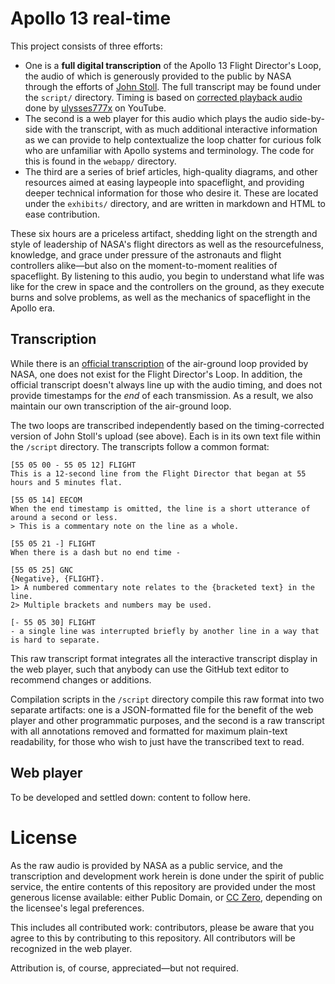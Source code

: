 Apollo 13 real-time
===================

This project consists of three efforts:

* One is a **full digital transcription** of the Apollo 13 Flight Director's Loop, the audio of which is generously provided to the public by NASA through the efforts of [John Stoll](https://archive.org/details/Apollo13Audio). The full transcript may be found under the `script/` directory. Timing is based on [corrected playback audio](https://www.youtube.com/watch?v=KWfnY9cRXO4) done by [ulysses777x](https://www.youtube.com/user/ulysses777x) on YouTube.
* The second is a web player for this audio which plays the audio side-by-side with the transcript, with as much additional interactive information as we can provide to help contextualize the loop chatter for curious folk who are unfamiliar with Apollo systems and terminology. The code for this is found in the `webapp/` directory.
* The third are a series of brief articles, high-quality diagrams, and other resources aimed at easing laypeople into spaceflight, and providing deeper technical information for those who desire it. These are located under the `exhibits/` directory, and are written in markdown and HTML to ease contribution.

These six hours are a priceless artifact, shedding light on the strength and style of leadership of NASA's flight directors as well as the resourcefulness, knowledge, and grace under pressure of the astronauts and flight controllers alike—but also on the moment-to-moment realities of spaceflight. By listening to this audio, you begin to understand what life was like for the crew in space and the controllers on the ground, as they execute burns and solve problems, as well as the mechanics of spaceflight in the Apollo era.

Transcription
-------------

While there is an [official transcription](https://www.jsc.nasa.gov/history/mission_trans/apollo13.htm) of the air-ground loop provided by NASA, one does not exist for the Flight Director's Loop. In addition, the official transcript doesn't always line up with the audio timing, and does not provide timestamps for the _end_ of each transmission. As a result, we also maintain our own transcription of the air-ground loop.

The two loops are transcribed independently based on the timing-corrected version of John Stoll's upload (see above). Each is in its own text file within the `/script` directory. The transcripts follow a common format:

    [55 05 00 - 55 05 12] FLIGHT
    This is a 12-second line from the Flight Director that began at 55 hours and 5 minutes flat.

    [55 05 14] EECOM
    When the end timestamp is omitted, the line is a short utterance of around a second or less.
    > This is a commentary note on the line as a whole.

    [55 05 21 -] FLIGHT
    When there is a dash but no end time -

    [55 05 25] GNC
    {Negative}, {FLIGHT}.
    1> A numbered commentary note relates to the {bracketed text} in the line.
    2> Multiple brackets and numbers may be used.

    [- 55 05 30] FLIGHT
    - a single line was interrupted briefly by another line in a way that is hard to separate.

This raw transcript format integrates all the interactive transcript display in the web player, such that anybody can use the GitHub text editor to recommend changes or additions.

Compilation scripts in the `/script` directory compile this raw format into two separate artifacts: one is a JSON-formatted file for the benefit of the web player and other programmatic purposes, and the second is a raw transcript with all annotations removed and formatted for maximum plain-text readability, for those who wish to just have the transcribed text to read.

Web player
----------

To be developed and settled down: content to follow here.

License
=======

As the raw audio is provided by NASA as a public service, and the transcription and development work herein is done under the spirit of public service, the entire contents of this repository are provided under the most generous license available: either Public Domain, or [CC Zero](https://creativecommons.org/publicdomain/zero/1.0/), depending on the licensee's legal preferences.

This includes all contributed work: contributors, please be aware that you agree to this by contributing to this repository. All contributors will be recognized in the web player.

Attribution is, of course, appreciated—but not required.

